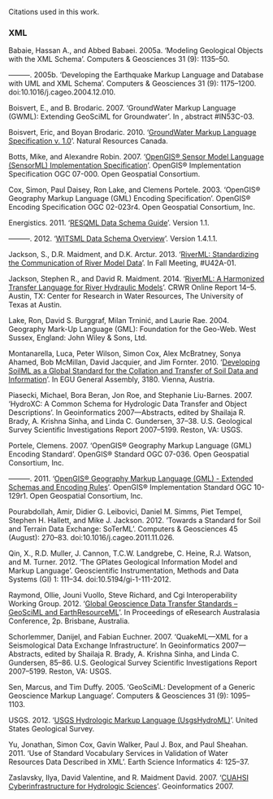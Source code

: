 Citations used in this work.

### XML
Babaie, Hassan A., and Abbed Babaei. 2005a. ‘Modeling Geological Objects with the XML Schema’. Computers & Geosciences 31 (9): 1135–50.

———. 2005b. ‘Developing the Earthquake Markup Language and Database with UML and XML Schema’. Computers & Geosciences 31 (9): 1175–1200. doi:10.1016/j.cageo.2004.12.010.

Boisvert, E., and B. Brodaric. 2007. ‘GroundWater Markup Language (GWML): Extending GeoSciML for Groundwater’. In , abstract #IN53C-03.

Boisvert, Eric, and Boyan Brodaric. 2010. ‘[GroundWater Markup Language Specification v. 1.0](http://ngwd-bdnes.cits.rncan.gc.ca/service/api_ngwds/en/gwml.html)’. Natural Resources Canada.

Botts, Mike, and Alexandre Robin. 2007. ‘[OpenGIS® Sensor Model Language (SensorML) Implementation Specification](http://portal.opengeospatial.org/files/?artifact_id=21273)’. OpenGIS® Implementation Specification OGC 07-000. Open Geospatial Consortium.

Cox, Simon, Paul Daisey, Ron Lake, and Clemens Portele. 2003. ‘OpenGIS® Geography Markup Language (GML) Encoding Specification’. OpenGIS® Encoding Specification OGC 02-023r4. Open Geospatial Consortium, Inc.

Energistics. 2011. ‘[RESQML Data Schema Guide]( http://w3.energistics.org/schema/RESQML_v1.1.0_data/doc/RESQML_schema_overview.html)’. Version 1.1.

———. 2012. ‘[WITSML Data Schema Overview](http://w3.energistics.org/schema/WITSML_v1.4.1.1_Data_Schema/witsml_v1.4.1.1_data/doc/witsml_schema_overview.html)’. Version 1.4.1.1.

Jackson, S., D.R. Maidment, and D.K. Arctur. 2013. ‘[RiverML: Standardizing the Communication of River Model Data](http://adsabs.harvard.edu/abs/2013AGUFM.U42A..01J)’. In Fall Meeting, #U42A-01.

Jackson, Stephen R., and David R. Maidment. 2014. ‘[RiverML: A Harmonized Transfer Language for River Hydraulic Models]( http://external.opengeospatial.org/twiki_public/pub/HydrologyDWG/NewYorkWorkshop2014/RiverML_Harmonization_August_2014.pdf)’. CRWR Online Report 14–5. Austin, TX: Center for Research in Water Resources, The University of Texas at Austin.

Lake, Ron, David S. Burggraf, Milan Trninić, and Laurie Rae. 2004. Geography Mark-Up Language (GML): Foundation for the Geo-Web. West Sussex, England: John Wiley & Sons, Ltd.

Montanarella, Luca, Peter Wilson, Simon Cox, Alex McBratney, Sonya Ahamed, Bob McMillan, David Jacquier, and Jim Fornter. 2010. ‘[Developing SoilML as a Global Standard for the Collation and Transfer of Soil Data and Information]( http://meetingorganizer.copernicus.org/EGU2010/EGU2010-3180.pdf)’. In EGU General Assembly, 3180. Vienna, Austria.

Piasecki, Michael, Bora Beran, Jon Roe, and Stephanie Liu-Barnes. 2007. ‘HydroXC: A Common Schema for Hydrologic Data Transfer and Object Descriptions’. In Geoinformatics 2007—Abstracts, edited by Shailaja R. Brady, A. Krishna Sinha, and Linda C. Gundersen, 37–38. U.S. Geological Survey Scientific Investigations Report 2007–5199. Reston, VA: USGS.

Portele, Clemens. 2007. ‘OpenGIS® Geography Markup Language (GML) Encoding Standard’. OpenGIS® Standard OGC 07-036. Open Geospatial Consortium, Inc.

———. 2011. ‘[OpenGIS® Geography Markup Language (GML) - Extended Schemas and Encoding Rules](http://www.opengis.net/spec/GML/3.3)’. OpenGIS® Implementation Standard OGC 10-129r1. Open Geospatial Consortium, Inc.

Pourabdollah, Amir, Didier G. Leibovici, Daniel M. Simms, Piet Tempel, Stephen H. Hallett, and Mike J. Jackson. 2012. ‘Towards a Standard for Soil and Terrain Data Exchange: SoTerML’. Computers & Geosciences 45 (August): 270–83. doi:10.1016/j.cageo.2011.11.026.

Qin, X., R.D. Muller, J. Cannon, T.C.W. Landgrebe, C. Heine, R.J. Watson, and M. Turner. 2012. ‘The GPlates Geological Information Model and Markup Language’. Geoscientific Instrumentation, Methods and Data Systems (GI) 1: 111–34. doi:10.5194/gi-1-111-2012.

Raymond, Ollie, Jouni Vuollo, Steve Richard, and Cgi Interoperability Working Group. 2012. ‘[Global Geoscience Data Transfer Standards – GeoSciML and EarthResourceML](http://conference.eresearch.edu.au/eres2012/posters-2012/)’. In Proceedings of eResearch Australasia Conference, 2p. Brisbane, Australia.

Schorlemmer, Danijel, and Fabian Euchner. 2007. ‘QuakeML—XML for a Seismological Data Exchange Infrastructure’. In Geoinformatics 2007—Abstracts, edited by Shailaja R. Brady, A. Krishna Sinha, and Linda C. Gundersen, 85–86. U.S. Geological Survey Scientific Investigations Report 2007–5199. Reston, VA: USGS.

Sen, Marcus, and Tim Duffy. 2005. ‘GeoSciML: Development of a Generic Geoscience Markup Language’. Computers & Geosciences 31 (9): 1095–1103.

USGS. 2012. ‘[USGS Hydrologic Markup Language (UsgsHydroML)](http://water.usgs.gov/XML/NWIS/nwis_hml.htm)’. United States Geological Survey.

Yu, Jonathan, Simon Cox, Gavin Walker, Paul J. Box, and Paul Sheahan. 2011. ‘Use of Standard Vocabulary Services in Validation of Water Resources Data Described in XML’. Earth Science Informatics 4: 125–37.

Zaslavsky, Ilya, David Valentine, and R. Maidment David. 2007. ‘[CUAHSI Cyberinfrastructure for Hydrologic Sciences](https://gsa.confex.com/gsa/2007GE/finalprogram/abstract_122270.htm)’. Geoinformatics 2007.
